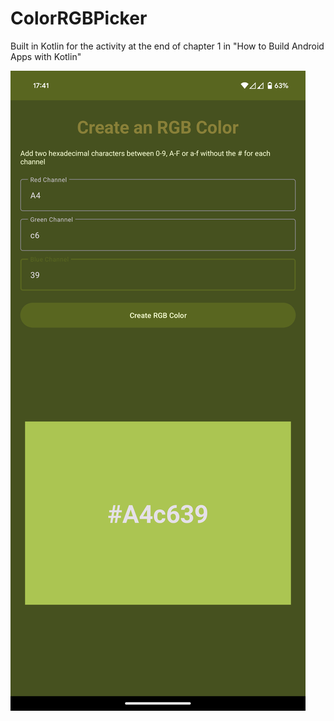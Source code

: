 # ColorRGBPicker
Built in Kotlin for the activity at the end of chapter 1 in "How to Build Android Apps with Kotlin"

![Screenshot](screenshot.png)
